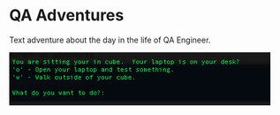QA Adventures
=============

Text adventure about the day in the life of QA Engineer.         

![Screenshot](screenshot.png)
